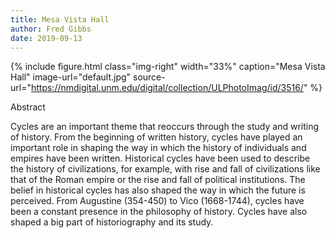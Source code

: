 ```yaml
---
title: Mesa Vista Hall
author: Fred Gibbs
date: 2019-09-13
---
```


{% include figure.html
  class="img-right"
  width="33%"
  caption="Mesa Vista Hall"
  image-url="default.jpg"
  source-url="https://nmdigital.unm.edu/digital/collection/ULPhotoImag/id/3516/"
%}

Abstract

Cycles are an important theme that reoccurs through the study and writing of history. From the beginning of written history, cycles have played an important role in shaping the way in which the history of individuals and empires have been written. Historical cycles have been used to describe the history of civilizations, for example, with rise and fall of civilizations like that of the Roman empire or the rise and fall of political institutions. The belief in historical cycles has also shaped the way in which the future is perceived. From Augustine (354-450) to Vico (1668-1744), cycles have been a constant presence in the philosophy of history. Cycles have also shaped a big part of historiography and its study. 

